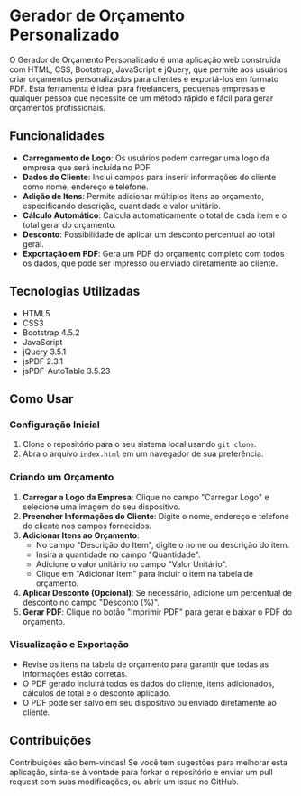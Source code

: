 # Gerador de Orçamento Personalizado

O Gerador de Orçamento Personalizado é uma aplicação web construída com HTML, CSS, Bootstrap, JavaScript e jQuery, que permite aos usuários criar orçamentos personalizados para clientes e exportá-los em formato PDF. Esta ferramenta é ideal para freelancers, pequenas empresas e qualquer pessoa que necessite de um método rápido e fácil para gerar orçamentos profissionais.

## Funcionalidades

- **Carregamento de Logo**: Os usuários podem carregar uma logo da empresa que será incluída no PDF.
- **Dados do Cliente**: Inclui campos para inserir informações do cliente como nome, endereço e telefone.
- **Adição de Itens**: Permite adicionar múltiplos itens ao orçamento, especificando descrição, quantidade e valor unitário.
- **Cálculo Automático**: Calcula automaticamente o total de cada item e o total geral do orçamento.
- **Desconto**: Possibilidade de aplicar um desconto percentual ao total geral.
- **Exportação em PDF**: Gera um PDF do orçamento completo com todos os dados, que pode ser impresso ou enviado diretamente ao cliente.

## Tecnologias Utilizadas

- HTML5
- CSS3
- Bootstrap 4.5.2
- JavaScript
- jQuery 3.5.1
- jsPDF 2.3.1
- jsPDF-AutoTable 3.5.23

## Como Usar

### Configuração Inicial

1. Clone o repositório para o seu sistema local usando `git clone`.
2. Abra o arquivo `index.html` em um navegador de sua preferência.

### Criando um Orçamento

1. **Carregar a Logo da Empresa**: Clique no campo "Carregar Logo" e selecione uma imagem do seu dispositivo.
2. **Preencher Informações do Cliente**: Digite o nome, endereço e telefone do cliente nos campos fornecidos.
3. **Adicionar Itens ao Orçamento**:
   - No campo "Descrição do Item", digite o nome ou descrição do item.
   - Insira a quantidade no campo "Quantidade".
   - Adicione o valor unitário no campo "Valor Unitário".
   - Clique em "Adicionar Item" para incluir o item na tabela de orçamento.
4. **Aplicar Desconto (Opcional)**: Se necessário, adicione um percentual de desconto no campo "Desconto (%)".
5. **Gerar PDF**: Clique no botão "Imprimir PDF" para gerar e baixar o PDF do orçamento.

### Visualização e Exportação

- Revise os itens na tabela de orçamento para garantir que todas as informações estão corretas.
- O PDF gerado incluirá todos os dados do cliente, itens adicionados, cálculos de total e o desconto aplicado.
- O PDF pode ser salvo em seu dispositivo ou enviado diretamente ao cliente.

## Contribuições

Contribuições são bem-vindas! Se você tem sugestões para melhorar esta aplicação, sinta-se à vontade para forkar o repositório e enviar um pull request com suas modificações, ou abrir um issue no GitHub.

